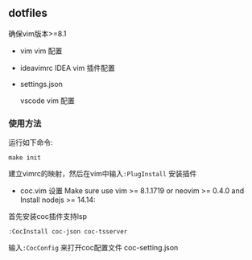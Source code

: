 ## dotfiles

确保vim版本>=8.1 

- vim
vim 配置

- ideavimrc
  IDEA vim 插件配置

- settings.json

  vscode vim 配置

### 使用方法

运行如下命令:

`make init`

建立vimrc的映射，然后在vim中输入`:PlugInstall` 安装插件

- coc.vim 设置
Make sure use vim >= 8.1.1719 or neovim >= 0.4.0 and Install nodejs >= 14.14:

首先安装coc插件支持lsp

```
:CocInstall coc-json coc-tsserver
```

输入`:CocConfig` 来打开coc配置文件 coc-setting.json




